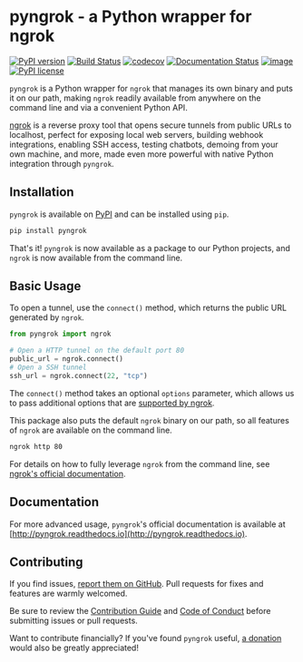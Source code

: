# pyngrok - a Python wrapper for ngrok

[![PyPI version](https://badge.fury.io/py/pyngrok.svg)](https://badge.fury.io/py/pyngrok)
[![Build Status](https://travis-ci.org/alexdlaird/pyngrok.svg?branch=master)](https://travis-ci.org/alexdlaird/pyngrok)
[![codecov](https://codecov.io/gh/alexdlaird/pyngrok/branch/master/graph/badge.svg)](https://codecov.io/gh/alexdlaird/pyngrok)
[![Documentation Status](https://readthedocs.org/projects/pyngrok/badge/?version=latest)](https://pyngrok.readthedocs.io/en/latest/?badge=latest)
[![image](https://img.shields.io/pypi/pyversions/pyngrok.svg)](https://pypi.org/project/pyngrok/)
[![PyPI license](https://img.shields.io/pypi/l/pyngrok.svg)](https://pypi.org/project/pyngrok/)

`pyngrok` is a Python wrapper for `ngrok` that manages its own binary and puts
it on our path, making `ngrok` readily available from anywhere on the command line and via a
convenient Python API.

[ngrok](https://ngrok.com) is a reverse proxy tool that opens secure tunnels from public URLs to localhost, perfect
for exposing local web servers, building webhook integrations, enabling SSH access, testing chatbots, demoing from
your own machine, and more, made even more powerful with native Python integration through `pyngrok`.

## Installation

`pyngrok` is available on [PyPI](https://pypi.org/project/pyngrok/) and can be installed
using `pip`.

```sh
pip install pyngrok
```

That's it! `pyngrok` is now available as a package to our Python projects, and `ngrok` is now available from
the command line.

## Basic Usage

To open a tunnel, use the `connect()` method, which returns the public URL generated by `ngrok`.

```python
from pyngrok import ngrok

# Open a HTTP tunnel on the default port 80
public_url = ngrok.connect()
# Open a SSH tunnel
ssh_url = ngrok.connect(22, "tcp")
```

The `connect()` method takes an optional `options` parameter, which allows us to pass additional
options that are [supported by ngrok](https://ngrok.com/docs#tunnel-definitions).

This package also puts the default `ngrok` binary on our path, so all features of `ngrok` are
available on the command line.

```sh
ngrok http 80
```

For details on how to fully leverage `ngrok` from the command line, see [ngrok's official documentation](https://ngrok.com/docs).

## Documentation

For more advanced usage, `pyngrok`'s official documentation is available at [http://pyngrok.readthedocs.io](http://pyngrok.readthedocs.io).

## Contributing

If you find issues, [report them on GitHub](https://github.com/alexdlaird/pyngrok/issues). Pull
requests for fixes and features are warmly welcomed.

Be sure to review the [Contribution Guide](https://github.com/alexdlaird/pyngrok/blob/master/CONTRIBUTING.md) and
[Code of Conduct](https://github.com/alexdlaird/pyngrok/blob/master/CODE_OF_CONDUCT.md) before submitting issues
or pull requests.

Want to contribute financially? If you've found `pyngrok` useful, [a donation](https://www.paypal.me/alexdlaird) would
also be greatly appreciated!
